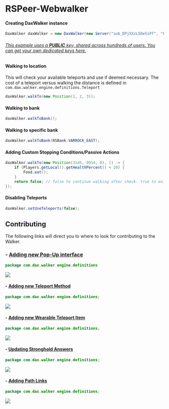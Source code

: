 # RSPeer-Webwalker

#### Creating DaxWalker instance
```java
DaxWalker daxWalker = new DaxWalker(new Server("sub_DPjXXzL5DeSiPf", "PUBLIC-KEY"));
```
###### [This example uses a **PUBLIC** key, shared across hundreds of users. You can get your own dedicated keys here.](https://admin.dax.cloud/)



#### Walking to location
This will check your available teleports and use if deemed necessary. 
The cost of a teleport versus walking the distance is defined in ```com.dax.walker.engine.definitions.Teleport```
```java
daxWalker.walkTo(new Position(1, 2, 3));
```

#### Walking to bank
```java
daxWalker.walkToBank();
```

#### Walking to specific bank
```java
daxWalker.walkToBank(RSBank.VARROCK_EAST);
```

#### Adding Custom Stopping Conditions/Passive Actions
```java
daxWalker.walkTo(new Position(3145, 9914, 0), () -> {
    if (Players.getLocal().getHealthPercent() < 20) {
        Food.eat();
    }
    return false; // false to continue walking after check. true to exit out of walker.
});
```


#### Disabling Teleports
```java
daxWalker.setUseTeleports(false);
```

## Contributing
The following links will direct you to where to look for contributing to the Walker.

### - [Adding new Pop-Up interface](https://github.com/itsdax/RSPeer-Webwalker/blob/master/com/dax/walker/engine/definitions/RSPopUp.java)
```java
package com.dax.walker.engine.definitions
```
![](https://i.imgur.com/ip19tvk.png)


#### - [Adding new Teleport Method](https://github.com/itsdax/RSPeer-Webwalker/blob/master/com/dax/walker/engine/definitions/Teleport.java)
```java
package com.dax.walker.engine.definitions;
```
![](https://i.imgur.com/Jp0wewr.png)

#### - [Adding new Wearable Teleport Item](https://github.com/itsdax/RSPeer-Webwalker/blob/master/com/dax/walker/engine/definitions/WearableItemTeleport.java)
```java
package com.dax.walker.engine.definitions;
```
![](https://i.imgur.com/nkqApnQ.png)

#### - [Updating Stronghold Answers](https://github.com/itsdax/RSPeer-Webwalker/blob/master/com/dax/walker/engine/definitions/StrongHoldAnswers.java)
```java
package com.dax.walker.engine.definitions;
```
![](https://i.imgur.com/XJfCXqI.png)


#### - [Adding Path Links](https://github.com/itsdax/RSPeer-Webwalker/blob/master/com/dax/walker/engine/definitions/PathLink.java)
```java
package com.dax.walker.engine.definitions;
```
![](https://i.imgur.com/KvfHUsz.png)
